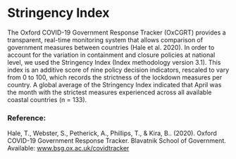 # Stringency Index



The Oxford COVID-19 Government Response Tracker (OxCGRT) provides a transparent, real-time monitoring system that allows comparison of government measures between countries (Hale et al. 2020). In order to account for the variation in containment and closure policies at national level, we used the Stringency Index (Index methodology version 3.1). This index is an additive score of nine policy decision indicators, rescaled to vary from 0 to 100, which records the strictness of the lockdown measures per country. A global average of the Stringency Index indicated that April was the month with the strictest measures experienced across all available coastal countries (n = 133).




### Reference:

Hale, T., Webster, S., Petherick, A., Phillips, T., & Kira, B.. (2020). Oxford COVID-19 Government Response Tracker. Blavatnik School of Government. Available: www.bsg.ox.ac.uk/covidtracker